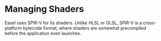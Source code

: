 # Managing Shaders
Easel uses SPIR-V for its shaders. Unlike HLSL or GLSL, SPIR-V is a cross-platform bytecode format, where shaders are somewhat precompiled before the application even launches.